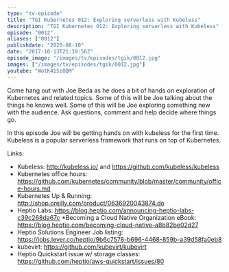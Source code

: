 ```yaml
---
type: "tv-episode"
title: "TGI Kubernetes 012: Exploring serverless with Kubeless"
description: "TGI Kubernetes 012: Exploring serverless with Kubeless"
episode: "0012"
aliases: ["0012"]
publishdate: "2020-08-10"
date: "2017-10-13T21:39:56Z"
episode_image: "/images/tv/episodes/tgik/0012.jpg"
images: ["/images/tv/episodes/tgik/0012.jpg"]
youtube: "WotK415iOQM"
---
```


Come hang out with Joe Beda as he does a bit of hands on exploration of Kubernetes and related topics. Some of this will be Joe talking about the things he knows well. Some of this will be Joe exploring something new with the audience. Ask questions, comment and help decide where things go.

In this episode Joe will be getting hands on with kubeless for the first time.  Kubeless is a popular serverless framework that runs on top of Kubernetes.

Links:
* Kubeless: http://kubeless.io/ and https://github.com/kubeless/kubeless
* Kubernetes office hours: https://github.com/kubernetes/community/blob/master/community/office-hours.md
* Kubernetes Up &amp; Running: http://shop.oreilly.com/product/0636920043874.do
* Heptio Labs: https://blog.heptio.com/announcing-heptio-labs-c39c268da67c
*Becoming a Cloud Native Organization eBook: https://blog.heptio.com/becoming-cloud-native-a8b82be02d27
* Heptio Solutions Engineer Job listing: https://jobs.lever.co/heptio/9b6c7578-b696-4468-859b-a39d58fa0eb8
* kubevirt: https://github.com/kubevirt/kubevirt
* Heptio Quickstart issue w/ storage classes: https://github.com/heptio/aws-quickstart/issues/80


